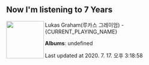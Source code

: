 ## Now I'm listening to 7 Years

[<img align="left" width="100" src="https://i.ytimg.com/vi/LHCob76kigA/sddefault.jpg?sqp=-oaymwEWCJADEOEBIAQqCghqEJQEGHgg6AJIWg&rs">](https://music.youtube.com/channel/UCl6-24cszKqIYLkBzo02XzQ)

Lukas Graham(루카스 그레이엄) - {CURRENT_PLAYING_NAME}

**Albums**: undefined

Last updated at 2020. 7. 17. 오후 3:18:58
